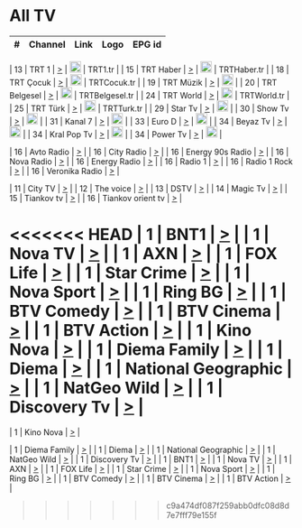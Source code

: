 <h1>All TV</h1>

| #   | Channel        | Link  | Logo | EPG id |
|:---:|:--------------:|:-----:|:----:|:------:|

| 13  | TRT 1            | [>](https://tv-trt1.medya.trt.com.tr/master.m3u8) | <img height="20" src="https://i.imgur.com/j786OLG.png"/> | TRT1.tr |
| 15  | TRT Haber        | [>](https://tv-trthaber.medya.trt.com.tr/master.m3u8) | <img height="20" src="https://i.imgur.com/OVfo8Ab.png"/> | TRTHaber.tr |
| 18  | TRT Çocuk        | [>](https://tv-trtcocuk.medya.trt.com.tr/master.m3u8) | <img height="20" src="https://i.imgur.com/QLFmD6d.png"/> | TRTCocuk.tr |
| 19  | TRT Müzik        | [>](https://tv-trtmuzik.medya.trt.com.tr/master.m3u8) | <img height="20" src="https://i.imgur.com/fIVFCEd.png"/> |
| 20  | TRT Belgesel     | [>](https://tv-trtbelgesel.medya.trt.com.tr/master.m3u8) | <img height="20" src="https://i.imgur.com/MGO87pe.png"/> | TRTBelgesel.tr |
| 24  | TRT World        | [>](https://tv-trtworld.medya.trt.com.tr/master.m3u8) | <img height="20" src="https://i.imgur.com/JEA2xpv.png"/> | TRTWorld.tr |
| 25  | TRT Türk         | [>](https://tv-trtturk.medya.trt.com.tr/master.m3u8) | <img height="20" src="https://i.imgur.com/OSTOQNw.png"/> | TRTTurk.tr |
| 29  | Star Tv   | [>](https://dogus-live.daioncdn.net/startv/startv_360p.m3u8) | <img height="20" src="https://i.imgur.com/IebUZx1.png"/> |
| 30  | Show Tv     | [>](https://ciner-live.daioncdn.net/showtv/showtv.m3u8) | <img height="20" src="https://i.imgur.com/IebUZx1.png"/> |
| 31  | Kanal 7     | [>](https://kanal7-live.daioncdn.net/kanal7/kanal7.m3u8) | <img height="20" src="https://i.imgur.com/IebUZx1.png"/> |
| 33  | Euro D    | [>](https://www.youtube.com/user/KanalD/live) | <img height="20" src="https://i.imgur.com/IebUZx1.png"/> |
| 34  | Beyaz Tv     | [>](https://beyaztv-live.daioncdn.net/beyaztv/beyaztv.m3u8) | <img height="20" src="https://i.imgur.com/IebUZx1.png"/> |
| 34  | Kral Pop Tv     | [>](https://www.youtube.com/watch?v=GuFTuKoXepw) | <img height="20" src="https://i.imgur.com/IebUZx1.png"/> |
| 34  | Power Tv     | [>](https://livetv.powerapp.com.tr/powerTV/powerhd.smil/chunklist.m3u8) | <img height="20" src="https://i.imgur.com/IebUZx1.png"/> |

| 16  | Avto Radio | [>](http://stream.metacast.eu/avtoradio.mp3.m3u) |
| 16  | City Radio | [>](http://stream.metacast.eu/city.aac.m3u) |
| 16  | Energy 90s Radio | [>](http://stream.metacast.eu/energy-90s.m3u) |
| 16  | Nova Radio | [>](http://stream.metacast.eu/nova.aac.m3u) |
| 16  | Energy Radio | [>](http://stream.metacast.eu/nrj.aac.m3u) |
| 16  | Radio 1 | [>](http://stream.metacast.eu/radio1.aac.m3u) |
| 16  | Radio 1 Rock | [>](http://stream.metacast.eu/radio1rock.aac.m3u) |
| 16  | Veronika Radio | [>](http://stream.metacast.eu/veronika.aac.m3u) |

| 11  | City TV | [>](https://tv.city.bg/play/tshls/citytv/index.m3u8) |
| 12  | The voice | [>](https://bss1.neterra.tv/thevoice/thevoice.m3u8) |
| 13  | DSTV | [>](http://46.249.95.140:8081/hls/data.m3u8) |
| 14  | Magic Tv | [>](https://bss1.neterra.tv/magictv/magictv.m3u8) |
| 15  | Tiankov tv | [>](https://streamer103.neterra.tv/tiankov-folk/live.m3u8) |
| 16  | Tiankov orient tv | [>](https://streamer103.neterra.tv/tiankov-orient/live.m3u8) |

<<<<<<< HEAD
| 1 | BNT1 | [>](https://ymkaya.xyz:21800/tv/bnt1/playlist.m3u8?wmsAuthSign=c2VydmVyX3RpbWU9Ny8yOC8yMDI1IDE6MTE6MzYgUE0maGFzaF92YWx1ZT1Nb0lqTWVMajM5R2dBSnJQUmpjUmJBPT0mdmFsaWRtaW51dGVzPTYw) |
| 1 | Nova TV | [>](https://ymkaya.xyz:21800/tv/novatv/playlist.m3u8?wmsAuthSign=c2VydmVyX3RpbWU9Ny8yOC8yMDI1IDE6MTE6NDcgUE0maGFzaF92YWx1ZT1uY0hkSFNob2RjbjBqMVhzT2QwTlR3PT0mdmFsaWRtaW51dGVzPTYw) |
| 1 | AXN | [>](https://ymkaya.xyz:21800/tv/axn/playlist.m3u8?wmsAuthSign=c2VydmVyX3RpbWU9Ny8yOC8yMDI1IDE6MTE6NTkgUE0maGFzaF92YWx1ZT1rMVdQMCt4L0ZwYlZKdUlQeGpDdTd3PT0mdmFsaWRtaW51dGVzPTYw) |
| 1 | FOX Life | [>](https://ymkaya.xyz:21800/tv/foxlife/playlist.m3u8?wmsAuthSign=c2VydmVyX3RpbWU9Ny8yOC8yMDI1IDE6MTI6MTIgUE0maGFzaF92YWx1ZT1Fc2w5aGVCNkxsM1VMK1BxL0hRcTlRPT0mdmFsaWRtaW51dGVzPTYw) |
| 1 | Star Crime | [>](https://ymkaya.xyz:21800/tv/foxcrime/playlist.m3u8?wmsAuthSign=c2VydmVyX3RpbWU9Ny8yOC8yMDI1IDE6MTI6MjIgUE0maGFzaF92YWx1ZT0yenhGdWpweEpFOElMei9iR1kxUnBBPT0mdmFsaWRtaW51dGVzPTYw) |
| 1 | Nova Sport | [>](https://ymkaya.xyz:21800/tv/novasport/playlist.m3u8?wmsAuthSign=c2VydmVyX3RpbWU9Ny8yOC8yMDI1IDE6MTI6MzQgUE0maGFzaF92YWx1ZT1nSmRlNFlYcTlIaGdDL0pRNHlCRGhnPT0mdmFsaWRtaW51dGVzPTYw) |
| 1 | Ring BG | [>](https://ymkaya.xyz:21800/tv/ringbg/playlist.m3u8?wmsAuthSign=c2VydmVyX3RpbWU9Ny8yOC8yMDI1IDE6MTI6NDQgUE0maGFzaF92YWx1ZT1XT3d2Z3lQdGh6dVp3UjVZREN5MHNnPT0mdmFsaWRtaW51dGVzPTYw) |
| 1 | BTV Comedy | [>](https://ymkaya.xyz:21800/tv/btvcomedy/playlist.m3u8?wmsAuthSign=c2VydmVyX3RpbWU9Ny8yOC8yMDI1IDE6MTI6NTQgUE0maGFzaF92YWx1ZT02TUpTRzFYcmh1Qnl0TUxueGMzZEJ3PT0mdmFsaWRtaW51dGVzPTYw) |
| 1 | BTV Cinema | [>](https://ymkaya.xyz:21800/tv/btvcinema/playlist.m3u8?wmsAuthSign=c2VydmVyX3RpbWU9Ny8yOC8yMDI1IDE6MTM6MDQgUE0maGFzaF92YWx1ZT1MY0hnRGhQN25wT0JHWVFDVWRlbmF3PT0mdmFsaWRtaW51dGVzPTYw) |
| 1 | BTV Action | [>](https://ymkaya.xyz:21800/tv/btvaction/playlist.m3u8?wmsAuthSign=c2VydmVyX3RpbWU9Ny8yOC8yMDI1IDE6MTM6MTUgUE0maGFzaF92YWx1ZT1seVNHUlV0UHczajF4eU9FRndSVG1RPT0mdmFsaWRtaW51dGVzPTYw) |
| 1 | Kino Nova | [>](https://ymkaya.xyz:21800/tv/kinonova/playlist.m3u8?wmsAuthSign=c2VydmVyX3RpbWU9Ny8yOC8yMDI1IDE6MTM6MjUgUE0maGFzaF92YWx1ZT1EcGRYdjB1MTZBaVdJOGFHUGZnMlZ3PT0mdmFsaWRtaW51dGVzPTYw) |
| 1 | Diema Family | [>](https://ymkaya.xyz:21800/tv/diemafamily/playlist.m3u8?wmsAuthSign=c2VydmVyX3RpbWU9Ny8yOC8yMDI1IDE6MTM6MzYgUE0maGFzaF92YWx1ZT12WXJsWEt6NHhmNTB3QVJXTkJwbkl3PT0mdmFsaWRtaW51dGVzPTYw) |
| 1 | Diema | [>](https://ymkaya.xyz:21800/tv/diema/playlist.m3u8?wmsAuthSign=c2VydmVyX3RpbWU9Ny8yOC8yMDI1IDE6MTM6NDcgUE0maGFzaF92YWx1ZT1LR0JoOUdTWGVNODhkSnFsbHI4MzN3PT0mdmFsaWRtaW51dGVzPTYw) |
| 1 | National Geographic | [>](https://ymkaya.xyz:21800/tv/natgeo/playlist.m3u8?wmsAuthSign=c2VydmVyX3RpbWU9Ny8yOC8yMDI1IDE6MTM6NTcgUE0maGFzaF92YWx1ZT1vSWxXTHhSODNHdnNMYy9iSEFzRVR3PT0mdmFsaWRtaW51dGVzPTYw) |
| 1 | NatGeo Wild | [>](https://ymkaya.xyz:21800/tv/natgeowild/playlist.m3u8?wmsAuthSign=c2VydmVyX3RpbWU9Ny8yOC8yMDI1IDE6MTQ6MDggUE0maGFzaF92YWx1ZT0wL25XWEF2RnAzVFMyMG1yMkV1R2hRPT0mdmFsaWRtaW51dGVzPTYw) |
| 1 | Discovery Tv | [>](https://ymkaya.xyz:21800/tv/discovery/playlist.m3u8?wmsAuthSign=c2VydmVyX3RpbWU9Ny8yOC8yMDI1IDE6MTQ6MTggUE0maGFzaF92YWx1ZT1Jd3cyTVNkNWFSSFhHTHJMTHhzRDdRPT0mdmFsaWRtaW51dGVzPTYw) |
=======


| 1 | Kino Nova | [>](https://ymkaya.xyz:11336/tv/kinonova/playlist.m3u8?wmsAuthSign=c2VydmVyX3RpbWU9MS8yLzIwMjUgNDo0MDoyMCBBTSZoYXNoX3ZhbHVlPWlFS1FrWEtMMVRFM3l5YklUWUJQUHc9PSZ2YWxpZG1pbnV0ZXM9NjA=) |

| 1 | Diema Family | [>](https://ymkaya.xyz:11336/tv/diemafamily/playlist.m3u8?wmsAuthSign=c2VydmVyX3RpbWU9MS8yLzIwMjUgNDo0MDozMCBBTSZoYXNoX3ZhbHVlPUVUaTVKTldvZTF5WVVCM0YwL21kaXc9PSZ2YWxpZG1pbnV0ZXM9NjA=) |
| 1 | Diema | [>](https://ymkaya.xyz:11336/tv/diema/playlist.m3u8?wmsAuthSign=c2VydmVyX3RpbWU9MS8yLzIwMjUgNDo0MDo0MCBBTSZoYXNoX3ZhbHVlPVlYMWVJT2NuUjNpUTBsaytEUFFOS2c9PSZ2YWxpZG1pbnV0ZXM9NjA=) |
| 1 | National Geographic | [>](https://ymkaya.xyz:11336/tv/natgeo/playlist.m3u8?wmsAuthSign=c2VydmVyX3RpbWU9MS8yLzIwMjUgNDo0MTo0MSBBTSZoYXNoX3ZhbHVlPTJQTlVmcG5nYWx0M013eUhGRGxnd0E9PSZ2YWxpZG1pbnV0ZXM9NjA=) |
| 1 | NatGeo Wild | [>](https://ymkaya.xyz:11336/tv/natgeowild/playlist.m3u8?wmsAuthSign=c2VydmVyX3RpbWU9MS8yLzIwMjUgNDo0MTo1MSBBTSZoYXNoX3ZhbHVlPVl1OXZaTTliN0hGWEN3eDBYd1duNkE9PSZ2YWxpZG1pbnV0ZXM9NjA=) |
| 1 | Discovery Tv | [>](https://ymkaya.xyz:11336/tv/discovery/playlist.m3u8?wmsAuthSign=c2VydmVyX3RpbWU9MS8yLzIwMjUgNDo0MjowMSBBTSZoYXNoX3ZhbHVlPWtBQmdLNlY2RmQwWElzMVYzSDJyVkE9PSZ2YWxpZG1pbnV0ZXM9NjA=) |
| 1 | BNT1 | [>](https://ymkaya.xyz:11336/tv/bnt1/playlist.m3u8?wmsAuthSign=c2VydmVyX3RpbWU9MS8yLzIwMjUgNDozODozOCBBTSZoYXNoX3ZhbHVlPVVrMVlRQXpJWlhYeUh6ZFVpSC9NMUE9PSZ2YWxpZG1pbnV0ZXM9NjA=) |
| 1 | Nova TV | [>](https://ymkaya.xyz:11336/tv/novatv/playlist.m3u8?wmsAuthSign=c2VydmVyX3RpbWU9MS8yLzIwMjUgNDozODo0OCBBTSZoYXNoX3ZhbHVlPUVxQjh1a0ZzYkVGZU8zZDFGTzdreVE9PSZ2YWxpZG1pbnV0ZXM9NjA=) |
| 1 | AXN | [>](https://ymkaya.xyz:11336/tv/axn/playlist.m3u8?wmsAuthSign=c2VydmVyX3RpbWU9MS8yLzIwMjUgNDozODo1OCBBTSZoYXNoX3ZhbHVlPUpkWStGY1hkNXhaOVpPZ0thQ0FZL3c9PSZ2YWxpZG1pbnV0ZXM9NjA=) |
| 1 | FOX Life | [>](https://ymkaya.xyz:11336/tv/foxlife/playlist.m3u8?wmsAuthSign=c2VydmVyX3RpbWU9MS8yLzIwMjUgNDozOToxMCBBTSZoYXNoX3ZhbHVlPWt1ZDc1T3AzYlZDTjJnSy9TU0xJZlE9PSZ2YWxpZG1pbnV0ZXM9NjA=) |
| 1 | Star Crime | [>](https://ymkaya.xyz:11336/tv/foxcrime/playlist.m3u8?wmsAuthSign=c2VydmVyX3RpbWU9MS8yLzIwMjUgNDozOToyMCBBTSZoYXNoX3ZhbHVlPXIwVU45Nm9FR1l2enNkTG9TanBxbmc9PSZ2YWxpZG1pbnV0ZXM9NjA=) |
| 1 | Nova Sport | [>](https://ymkaya.xyz:11336/tv/novasport/playlist.m3u8?wmsAuthSign=c2VydmVyX3RpbWU9MS8yLzIwMjUgNDozOTozMCBBTSZoYXNoX3ZhbHVlPXlSZ0UxazVaM0xhSmc0NmR4T0c1T2c9PSZ2YWxpZG1pbnV0ZXM9NjA=) |
| 1 | Ring BG | [>](https://ymkaya.xyz:11336/tv/ringbg/playlist.m3u8?wmsAuthSign=c2VydmVyX3RpbWU9MS8yLzIwMjUgNDozOTo0MCBBTSZoYXNoX3ZhbHVlPTR4aUlFNHVUYWN4enY1WkVuOFZma2c9PSZ2YWxpZG1pbnV0ZXM9NjA=) |
| 1 | BTV Comedy | [>](https://ymkaya.xyz:11336/tv/btvcomedy/playlist.m3u8?wmsAuthSign=c2VydmVyX3RpbWU9MS8yLzIwMjUgNDozOTo1MCBBTSZoYXNoX3ZhbHVlPUtrMTJ2RHNTTUU1RFp1ZkVOdXFSK3c9PSZ2YWxpZG1pbnV0ZXM9NjA=) |
| 1 | BTV Cinema | [>](https://ymkaya.xyz:11336/tv/btvcinema/playlist.m3u8?wmsAuthSign=c2VydmVyX3RpbWU9MS8yLzIwMjUgNDozOTo1OSBBTSZoYXNoX3ZhbHVlPTZWcU9FZW56cG1NM1lrYy8xNE5NeHc9PSZ2YWxpZG1pbnV0ZXM9NjA=) |
| 1 | BTV Action | [>](https://ymkaya.xyz:11336/tv/btvaction/playlist.m3u8?wmsAuthSign=c2VydmVyX3RpbWU9MS8yLzIwMjUgNDo0MDoxMCBBTSZoYXNoX3ZhbHVlPUlDd0ErRkZVWThyMVZwR3c2REdGZ3c9PSZ2YWxpZG1pbnV0ZXM9NjA=) |
>>>>>>> c9a474df087f259abb0dfc08d8d7e7fff79e155f
